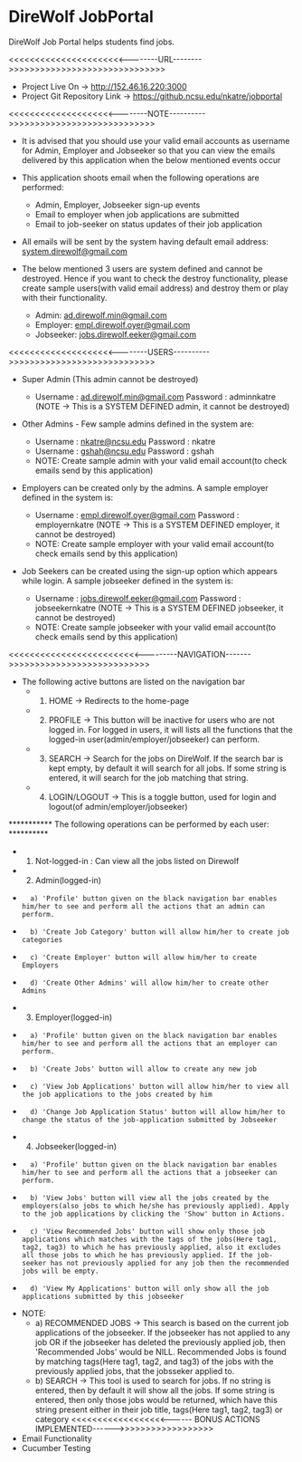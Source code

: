 DireWolf JobPortal
=========

DireWolf Job Portal helps students find jobs.

<<<<<<<<<<<<<<<<<<<<<<--------URL-------->>>>>>>>>>>>>>>>>>>>>>>>>>>>>>
- Project Live On -> http://152.46.16.220:3000
- Project Git Repository Link ->  https://github.ncsu.edu/nkatre/jobportal

<<<<<<<<<<<<<<<<<<<<--------NOTE---------->>>>>>>>>>>>>>>>>>>>>>>>>>>>
- It is advised that you should use your valid email accounts as username for Admin, Employer and Jobseeker so that
  you can view the emails delivered by this application when the below mentioned events occur

- This application shoots email when the following operations are performed:
    - Admin, Employer, Jobseeker sign-up events
    - Email to employer when job applications are submitted
    - Email to job-seeker on status updates of their job application

- All emails will be sent by the system having default email address:  system.direwolf@gmail.com

- The below mentioned 3 users are system defined and cannot be destroyed. Hence if you want to check the destroy functionality, please create sample users(with valid email address) and destroy them or play with their functionality.
    - Admin: ad.direwolf.min@gmail.com
    - Employer: empl.direwolf.oyer@gmail.com
    - Jobseeker: jobs.direwolf.eeker@gmail.com


<<<<<<<<<<<<<<<<<<<<--------USERS---------->>>>>>>>>>>>>>>>>>>>>>>>>>>>

- Super Admin (This admin cannot be destroyed) 
  - Username : ad.direwolf.min@gmail.com Password : adminnkatre (NOTE -> This is a SYSTEM DEFINED admin, it cannot be destroyed)

- Other Admins - Few sample admins defined in the system are:
  - Username : nkatre@ncsu.edu Password : nkatre 
  - Username : gshah@ncsu.edu Password : gshah
  - NOTE: Create sample admin with your valid email account(to check emails send by this application)

- Employers can be created only by the admins. A sample employer defined in the system is:
  - Username : empl.direwolf.oyer@gmail.com Password : employernkatre (NOTE -> This is a SYSTEM DEFINED employer, it cannot be destroyed)
  - NOTE: Create sample employer with your valid email account(to check emails send by this application)

- Job Seekers can be created using the sign-up option which appears while login. A sample jobseeker defined in the system is:
  - Username : jobs.direwolf.eeker@gmail.com Password : jobseekernkatre  (NOTE -> This is a SYSTEM DEFINED jobseeker, it cannot be destroyed)
  - NOTE: Create sample jobseeker with your valid email account(to check emails send by this application)
 

<<<<<<<<<<<<<<<<<<<<<<<<<---------NAVIGATION------->>>>>>>>>>>>>>>>>>>>>>>>>>>
- The following active buttons are listed on the navigation bar
    - 1) HOME -> Redirects to the home-page
    - 2) PROFILE -> This button will be inactive for users who are not logged in.
         For logged in users, it will lists all the functions that the logged-in user(admin/employer/jobseeker) can perform.
    - 3) SEARCH -> Search for the jobs on DireWolf. If the search bar is kept empty, by default it will search for all jobs.
         If some string is entered, it will search for the job matching that string.
    - 4) LOGIN/LOGOUT -> This is a toggle button, used for login and logout(of admin/employer/jobseeker)

*********** The following operations can be performed by each user: **********
- 1) Not-logged-in : Can view all the jobs listed on Direwolf
- 2) Admin(logged-in)
 -       a) 'Profile' button given on the black navigation bar enables him/her to see and perform all the actions that an admin can perform.
 -       b) 'Create Job Category' button will allow him/her to create job categories
 -       c) 'Create Employer' button will allow him/her to create Employers
 -       d) 'Create Other Admins' will allow him/her to create other Admins
- 3) Employer(logged-in)
 -       a) 'Profile' button given on the black navigation bar enables him/her to see and perform all the actions that an employer can perform.
 -       b) 'Create Jobs' button will allow to create any new job
 -       c) 'View Job Applications' button will allow him/her to view all the job applications to the jobs created by him
 -       d) 'Change Job Application Status' button will allow him/her to change the status of the job-application submitted by Jobseeker
- 4) Jobseeker(logged-in)
 -       a) 'Profile' button given on the black navigation bar enables him/her to see and perform all the actions that a jobseeker can perform.
 -       b) 'View Jobs' button will view all the jobs created by the employers(also jobs to which he/she has previously applied). Apply to the job applications by clicking the 'Show' button in Actions.
 -       c) 'View Recommended Jobs' button will show only those job applications which matches with the tags of the jobs(Here tag1, tag2, tag3) to which he has previously applied, also it excludes all those jobs to which he has previously applied. If the job-seeker has not previously applied for any job then the recommended jobs will be empty.
 -       d) 'View My Applications' button will only show all the job applications submitted by this jobseeker

- NOTE:
    - a) RECOMMENDED JOBS -> This search is based on the current job applications of the jobseeker. If the jobseeker has not applied to any job OR if the jobseeker
    has deleted the previously applied job, then 'Recommended Jobs' would be NILL. Recommended Jobs is found by matching tags(Here tag1, tag2, and tag3) of the jobs with the previously applied jobs, that the jobsseker applied to.
    - b) SEARCH -> This tool is used to search for jobs. If no string is entered, then by default it will show all the jobs. If some string is entered, then only those jobs would be returned, which have this string
    present either in their job title, tags(Here tag1, tag2, tag3) or category
<<<<<<<<<<<<<<<<<<------ BONUS ACTIONS IMPLEMENTED------>>>>>>>>>>>>>>>>>>
-  Email Functionality
-  Cucumber Testing
